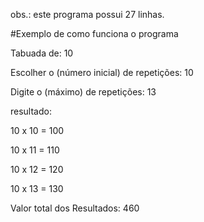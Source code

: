 obs.: este programa possui 27 linhas.

#Exemplo de como funciona o programa


Tabuada de: 10

Escolher o (número inicial) de repetições: 10

Digite o (máximo) de repetições: 13


resultado:

10 x 10 = 100

10 x 11 = 110

10 x 12 = 120

10 x 13 = 130

Valor total dos Resultados: 460


